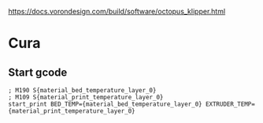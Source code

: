 https://docs.vorondesign.com/build/software/octopus_klipper.html

# Cura

## Start gcode

```
; M190 S{material_bed_temperature_layer_0}
; M109 S{material_print_temperature_layer_0}
start_print BED_TEMP={material_bed_temperature_layer_0} EXTRUDER_TEMP={material_print_temperature_layer_0}
```